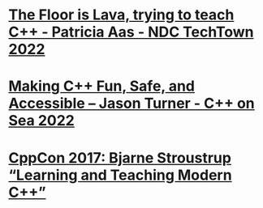 # [The Floor is Lava, trying to teach C++ - Patricia Aas - NDC TechTown 2022](https://www.youtube.com/watch?v=qnHpjgYekZs&list=LL6MKUgGZ9Q8c2Ff7GnoRoqA)

# [Making C++ Fun, Safe, and Accessible – Jason Turner - C++ on Sea 2022](https://www.youtube.com/watch?v=HlaoxhmThmk&list=LL6MKUgGZ9Q8c2Ff7GnoRoqA)

# [CppCon 2017: Bjarne Stroustrup “Learning and Teaching Modern C++”](https://www.youtube.com/watch?v=fX2W3nNjJIo&list=LL6MKUgGZ9Q8c2Ff7GnoRoqA)



